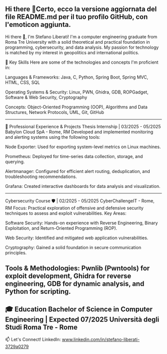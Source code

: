 ## Hi there 👋Certo, ecco la versione aggiornata del file README.md per il tuo profilo GitHub, con l'emoticon aggiunta.

Hi there 👋, I'm Stefano Liberati!
I'm a computer engineering graduate from Roma Tre University with a solid theoretical and practical foundation in programming, cybersecurity, and data analysis. My passion for technology is matched by my interest in geopolitics and international politics.

🚀 Key Skills
Here are some of the technologies and concepts I'm proficient in:

Languages & Frameworks: Java, C, Python, Spring Boot, Spring MVC, HTML, CSS, SQL

Operating Systems & Security: Linux, PWN, Ghidra, GDB, ROPGadget, Software & Web Security, Cryptography

Concepts: Object-Oriented Programming (OOP), Algorithms and Data Structures, Network Protocols, UML, Git, GitHub

-----------------------------------------------------------------------------------------------------------------------------------------------------

💼 Professional Experience & Projects
Thesis Internship | 03/2025 - 05/2025
Babylon Cloud SpA - Rome, RM
Developed and implemented monitoring and alerting systems using the following tools:

Node Exporter: Used for exporting system-level metrics on Linux machines.

Prometheus: Deployed for time-series data collection, storage, and querying.

Alertmanager: Configured for efficient alert routing, deduplication, and troubleshooting recommendations.

Grafana: Created interactive dashboards for data analysis and visualization.

-----------------------------------------------------------------------------------------------------------------------------------------------------

Cybersecurity Course 🛡️ | 02/2025 - 05/2025
CyberChallengeIT - Rome, RM
Focus: Practical exploration of offensive and defensive security techniques to assess and exploit vulnerabilities.
Key Areas:

Software Security: Hands-on experience with Reverse Engineering, Binary Exploitation, and Return-Oriented Programming (ROP).

Web Security: Identified and mitigated web application vulnerabilities.

Cryptography: Gained a solid foundation in secure communication principles.

Tools & Methodologies: Pwnlib (Pwntools) for exploit development, Ghidra for reverse engineering, GDB for dynamic analysis, and Python for scripting.
-----------------------------------------------------------------------------------------------------------------------------------------------------
🎓 Education
Bachelor of Science in Computer Engineering | Expected 07/2025
Università degli Studi Roma Tre - Rome
-----------------------------------------------------------------------------------------------------------------------------------------------------
📫 Let's Connect!
LinkedIn:  www.linkedin.com/in/stefano-liberati-3729a0279
